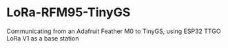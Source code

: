 # LoRa-RFM95-TinyGS
Communicating from an Adafruit Feather M0 to TinyGS, using ESP32 TTGO LoRa V1 as a base station
